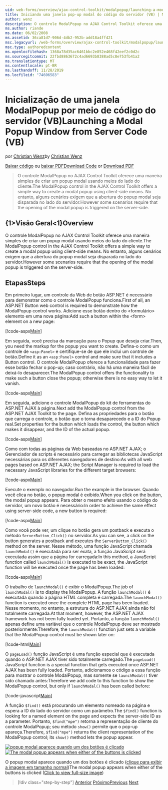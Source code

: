 ```yaml
---
uid: web-forms/overview/ajax-control-toolkit/modalpopup/launching-a-modal-popup-window-from-server-code-vb
title: Iniciando uma janela pop-up modal do código do servidor (VB) | Microsoft Docs
author: wenz
description: O controle ModalPopup no AJAX Control Toolkit oferece uma maneira simples de criar um popup modal usando meios do lado do cliente. No entanto, alguns cenários exigem que t...
ms.author: riande
ms.date: 06/02/2008
ms.assetid: 36ca81d7-906d-4db2-952b-add18a4ff421
msc.legacyurl: /web-forms/overview/ajax-control-toolkit/modalpopup/launching-a-modal-popup-window-from-server-code-vb
msc.type: authoredcontent
ms.openlocfilehash: 1368a78d35ac6461bbc2e852e468f42eef2c0d2c
ms.sourcegitcommit: 22fbd8863672c4ad6693b8388ad5c8e753fb41a2
ms.translationtype: MT
ms.contentlocale: pt-BR
ms.lasthandoff: 11/28/2019
ms.locfileid: "74606583"
---
```

# <a name="launching-a-modal-popup-window-from-server-code-vb"></a><span data-ttu-id="3c663-104">Inicialização de uma janela ModalPopup por meio de código do servidor (VB)</span><span class="sxs-lookup"><span data-stu-id="3c663-104">Launching a Modal Popup Window from Server Code (VB)</span></span>

<span data-ttu-id="3c663-105">por [Christian Wenz](https://github.com/wenz)</span><span class="sxs-lookup"><span data-stu-id="3c663-105">by [Christian Wenz](https://github.com/wenz)</span></span>

<span data-ttu-id="3c663-106">[Baixar código](https://download.microsoft.com/download/2/4/0/24052038-f942-4336-905b-b60ae56f0dd5/ModalPopup1.vb.zip) ou [baixar PDF](https://download.microsoft.com/download/b/6/a/b6ae89ee-df69-4c87-9bfb-ad1eb2b23373/modalpopup1VB.pdf)</span><span class="sxs-lookup"><span data-stu-id="3c663-106">[Download Code](https://download.microsoft.com/download/2/4/0/24052038-f942-4336-905b-b60ae56f0dd5/ModalPopup1.vb.zip) or [Download PDF](https://download.microsoft.com/download/b/6/a/b6ae89ee-df69-4c87-9bfb-ad1eb2b23373/modalpopup1VB.pdf)</span></span>

> <span data-ttu-id="3c663-107">O controle ModalPopup no AJAX Control Toolkit oferece uma maneira simples de criar um popup modal usando meios do lado do cliente.</span><span class="sxs-lookup"><span data-stu-id="3c663-107">The ModalPopup control in the AJAX Control Toolkit offers a simple way to create a modal popup using client-side means.</span></span> <span data-ttu-id="3c663-108">No entanto, alguns cenários exigem que a abertura do popup modal seja disparada no lado do servidor.</span><span class="sxs-lookup"><span data-stu-id="3c663-108">However some scenarios require that the opening of the modal popup is triggered on the server-side.</span></span>

## <a name="overview"></a><span data-ttu-id="3c663-109">{1&gt;Visão Geral&lt;1}</span><span class="sxs-lookup"><span data-stu-id="3c663-109">Overview</span></span>

<span data-ttu-id="3c663-110">O controle ModalPopup no AJAX Control Toolkit oferece uma maneira simples de criar um popup modal usando meios do lado do cliente.</span><span class="sxs-lookup"><span data-stu-id="3c663-110">The ModalPopup control in the AJAX Control Toolkit offers a simple way to create a modal popup using client-side means.</span></span> <span data-ttu-id="3c663-111">No entanto, alguns cenários exigem que a abertura do popup modal seja disparada no lado do servidor.</span><span class="sxs-lookup"><span data-stu-id="3c663-111">However some scenarios require that the opening of the modal popup is triggered on the server-side.</span></span>

## <a name="steps"></a><span data-ttu-id="3c663-112">Etapas</span><span class="sxs-lookup"><span data-stu-id="3c663-112">Steps</span></span>

<span data-ttu-id="3c663-113">Em primeiro lugar, um controle da Web de botão ASP.NET é necessário para demonstrar como o controle ModalPopup funciona.</span><span class="sxs-lookup"><span data-stu-id="3c663-113">First of all, an ASP.NET Button web control is required to demonstrate how the ModalPopup control works.</span></span> <span data-ttu-id="3c663-114">Adicione esse botão dentro do &lt;formulário&gt; elemento em uma nova página:</span><span class="sxs-lookup"><span data-stu-id="3c663-114">Add such a button within the &lt;form&gt; element on a new page:</span></span>

[!code-aspx[Main](launching-a-modal-popup-window-from-server-code-vb/samples/sample1.aspx)]

<span data-ttu-id="3c663-115">Em seguida, você precisa da marcação para o Popup que deseja criar.</span><span class="sxs-lookup"><span data-stu-id="3c663-115">Then, you need the markup for the popup you want to create.</span></span> <span data-ttu-id="3c663-116">Defina-o como um controle de `<asp:Panel>` e certifique-se de que ele inclui um controle de botão.</span><span class="sxs-lookup"><span data-stu-id="3c663-116">Define it as an `<asp:Panel>` control and make sure that it includes a Button control.</span></span> <span data-ttu-id="3c663-117">O controle ModalPopup oferece a funcionalidade para fazer esse botão fechar o pop-up; caso contrário, não há uma maneira fácil de deixá-lo desaparecer.</span><span class="sxs-lookup"><span data-stu-id="3c663-117">The ModalPopup control offers the functionality to make such a button close the popup; otherwise there is no easy way to let it vanish.</span></span>

[!code-aspx[Main](launching-a-modal-popup-window-from-server-code-vb/samples/sample2.aspx)]

<span data-ttu-id="3c663-118">Em seguida, adicione o controle ModalPopup do kit de ferramentas do ASP.NET AJAX à página.</span><span class="sxs-lookup"><span data-stu-id="3c663-118">Next add the ModalPopup control from the ASP.NET AJAX Toolkit to the page.</span></span> <span data-ttu-id="3c663-119">Defina as propriedades para o botão que carrega o controle, o botão que o torna desaparecedo e a ID do Popup real.</span><span class="sxs-lookup"><span data-stu-id="3c663-119">Set properties for the button which loads the control, the button which makes it disappear, and the ID of the actual popup.</span></span>

[!code-aspx[Main](launching-a-modal-popup-window-from-server-code-vb/samples/sample3.aspx)]

<span data-ttu-id="3c663-120">Como com todas as páginas da Web baseadas no ASP.NET AJAX; o Gerenciador de scripts é necessário para carregar as bibliotecas JavaScript necessárias para os diferentes navegadores de destino:</span><span class="sxs-lookup"><span data-stu-id="3c663-120">As with all web pages based on ASP.NET AJAX; the Script Manager is required to load the necessary JavaScript libraries for the different target browsers:</span></span>

[!code-aspx[Main](launching-a-modal-popup-window-from-server-code-vb/samples/sample4.aspx)]

<span data-ttu-id="3c663-121">Execute o exemplo no navegador.</span><span class="sxs-lookup"><span data-stu-id="3c663-121">Run the example in the browser.</span></span> <span data-ttu-id="3c663-122">Quando você clica no botão, o popup modal é exibido.</span><span class="sxs-lookup"><span data-stu-id="3c663-122">When you click on the button, the modal popup appears.</span></span> <span data-ttu-id="3c663-123">Para obter o mesmo efeito usando o código do servidor, um novo botão é necessário:</span><span class="sxs-lookup"><span data-stu-id="3c663-123">In order to achieve the same effect using server-side code, a new button is required:</span></span>

[!code-aspx[Main](launching-a-modal-popup-window-from-server-code-vb/samples/sample5.aspx)]

<span data-ttu-id="3c663-124">Como você pode ver, um clique no botão gera um postback e executa o método `ServerButton_Click()` no servidor.</span><span class="sxs-lookup"><span data-stu-id="3c663-124">As you can see, a click on the button generates a postback and executes the `ServerButton_Click()` method on the server.</span></span> <span data-ttu-id="3c663-125">Nesse método, uma função JavaScript chamada `launchModal()` é executada para ser exata, a função JavaScript será executada assim que a página for carregada:</span><span class="sxs-lookup"><span data-stu-id="3c663-125">In this method, a JavaScript function called `launchModal()` is executed to be exact, the JavaScript function will be executed once the page has been loaded:</span></span>

[!code-aspx[Main](launching-a-modal-popup-window-from-server-code-vb/samples/sample6.aspx)]

<span data-ttu-id="3c663-126">O trabalho de `launchModal()` é exibir o ModalPopup.</span><span class="sxs-lookup"><span data-stu-id="3c663-126">The job of `launchModal()` is to display the ModalPopup.</span></span> <span data-ttu-id="3c663-127">A função `launchModal()` é executada quando a página HTML completa é carregada.</span><span class="sxs-lookup"><span data-stu-id="3c663-127">The `launchModal()` function is executed once the complete HTML page has been loaded.</span></span> <span data-ttu-id="3c663-128">Nesse momento, no entanto, a estrutura do ASP.NET AJAX ainda não foi totalmente carregada.</span><span class="sxs-lookup"><span data-stu-id="3c663-128">At that moment, however, the ASP.NET AJAX framework has not been fully loaded yet.</span></span> <span data-ttu-id="3c663-129">Portanto, a função `launchModal()` apenas define uma variável que o controle ModalPopup deve ser mostrado posteriormente:</span><span class="sxs-lookup"><span data-stu-id="3c663-129">Therefore, the `launchModal()` function just sets a variable that the ModalPopup control must be shown later on:</span></span>

[!code-html[Main](launching-a-modal-popup-window-from-server-code-vb/samples/sample7.html)]

<span data-ttu-id="3c663-130">O `pageLoad()` função JavaScript é uma função especial que é executada quando o ASP.NET AJAX tiver sido totalmente carregado.</span><span class="sxs-lookup"><span data-stu-id="3c663-130">The `pageLoad()` JavaScript function is a special function that gets executed once ASP.NET AJAX has been fully loaded.</span></span> <span data-ttu-id="3c663-131">Portanto, adicionamos o código a essa função para mostrar o controle ModalPopup, mas somente se `launchModal()` tiver sido chamado antes:</span><span class="sxs-lookup"><span data-stu-id="3c663-131">Therefore we add code to this function to show the ModalPopup control, but only if `launchModal()` has been called before:</span></span>

[!code-javascript[Main](launching-a-modal-popup-window-from-server-code-vb/samples/sample8.js)]

<span data-ttu-id="3c663-132">A função `$find()` está procurando um elemento nomeado na página e espera a ID do lado do servidor como um parâmetro.</span><span class="sxs-lookup"><span data-stu-id="3c663-132">The `$find()` function is looking for a named element on the page and expects the server-side ID as a parameter.</span></span> <span data-ttu-id="3c663-133">Portanto, `$find("mpe")` retorna a representação de cliente do controle ModalPopup; seu método `show()` permite que o pop-up apareça.</span><span class="sxs-lookup"><span data-stu-id="3c663-133">Therefore, `$find("mpe")` returns the client representation of the ModalPopup control; its `show()` method lets the popup appear.</span></span>

<span data-ttu-id="3c663-134">[![popup modal aparece quando um dos botões é clicado](launching-a-modal-popup-window-from-server-code-vb/_static/image2.png)](launching-a-modal-popup-window-from-server-code-vb/_static/image1.png)</span><span class="sxs-lookup"><span data-stu-id="3c663-134">[![The modal popup appears when either of the buttons is clicked](launching-a-modal-popup-window-from-server-code-vb/_static/image2.png)](launching-a-modal-popup-window-from-server-code-vb/_static/image1.png)</span></span>

<span data-ttu-id="3c663-135">O popup modal aparece quando um dos botões é clicado ([clique para exibir a imagem em tamanho normal](launching-a-modal-popup-window-from-server-code-vb/_static/image3.png))</span><span class="sxs-lookup"><span data-stu-id="3c663-135">The modal popup appears when either of the buttons is clicked ([Click to view full-size image](launching-a-modal-popup-window-from-server-code-vb/_static/image3.png))</span></span>

> [!div class="step-by-step"]
> <span data-ttu-id="3c663-136">[Anterior](positioning-a-modalpopup-cs.md)
> [Próximo](using-modalpopup-with-a-repeater-control-vb.md)</span><span class="sxs-lookup"><span data-stu-id="3c663-136">[Previous](positioning-a-modalpopup-cs.md)
[Next](using-modalpopup-with-a-repeater-control-vb.md)</span></span>
